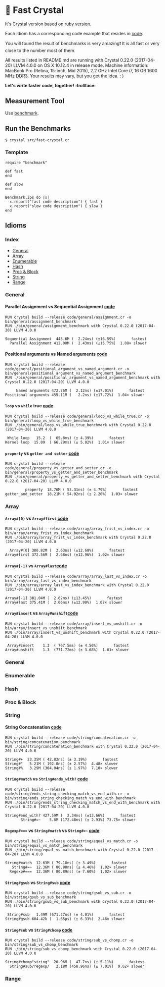 # 💎 Fast Crystal

It's Crystal version based on [ruby version](https://github.com/JuanitoFatas/fast-ruby).

Each idiom has a corresponding code example that resides in [code](code).

You will found the result of benchmarks is very amazing:exclamation: It is all fast or very close to the number most of them.

All results listed in README.md are running with Crystal 0.22.0 (2017-04-20) LLVM 4.0.0 on OS X 10.12.4 in release mode.
Machine information: MacBook Pro (Retina, 15-inch, Mid 2015), 2.2 GHz Intel Core i7, 16 GB 1600 MHz DDR3.
Your results may vary, but you get the idea. : )

**Let's write faster code, together!  :trollface:**

## Measurement Tool

Use [benchmark](https://crystal-lang.org/api/0.22.0/Benchmark.html).

## Run the Benchmarks

```
$ crystal src/fast-crystal.cr
```

### Template

```crystal
require "benchmark"

def fast
end

def slow
end

Benchmark.ips do |x|
  x.report("fast code description") { fast }
  x.report("slow code description") { slow }
end
```

## Idioms

### Index

- [General](#general)
- [Array](#array)
- [Enumerable](#enumerable)
- [Hash](#hash)
- [Proc & Block](#proc--block)
- [String](#string)
- [Range](#range)

### General

#### Parallel Assignment vs Sequential Assignment [code](code/general/assignment.cr)

```
RUN crystal build --release code/general/assignment.cr -o bin/general/assignment_benchmark
RUN ./bin/general/assignment_benchmark with Crystal 0.22.0 (2017-04-20) LLVM 4.0.0

Sequential Assignment  445.6M (  2.24ns) (±16.59%)       fastest
  Parallel Assignment 412.08M (  2.43ns) (±15.75%)  1.08× slower
```

#### Positional arguments vs Named arguments [code](code/general/positional_argument_vs_named_argument.cr)

```
RUN crystal build --release code/general/positional_argument_vs_named_argument.cr -o bin/general/positional_argument_vs_named_argument_benchmark
RUN ./bin/general/positional_argument_vs_named_argument_benchmark with Crystal 0.22.0 (2017-04-20) LLVM 4.0.0

     Named arguments 472.76M (  2.12ns) (±17.01%)       fastest
Positional arguments 455.11M (   2.2ns) (±17.72%)  1.04× slower
```

#### `loop` vs `while` true [code](code/general/loop_vs_while_true.cr)

```
RUN crystal build --release code/general/loop_vs_while_true.cr -o bin/general/loop_vs_while_true_benchmark
RUN ./bin/general/loop_vs_while_true_benchmark with Crystal 0.22.0 (2017-04-20) LLVM 4.0.0

 While loop   15.2  (  65.8ms) (± 4.39%)       fastest
Kernel loop  15.09  ( 66.29ms) (± 5.02%)  1.01× slower
```

#### `property` vs `getter and setter` [code](code/general/property_vs_getter_and_setter.cr)

```
RUN crystal build --release code/general/property_vs_getter_and_setter.cr -o bin/general/property_vs_getter_and_setter_benchmark
RUN ./bin/general/property_vs_getter_and_setter_benchmark with Crystal 0.22.0 (2017-04-20) LLVM 4.0.0

         property  18.76M ( 53.31ns) (± 4.79%)       fastest
getter_and_setter  18.21M ( 54.92ns) (± 2.20%)  1.03× slower
```

### Array

#### `Array#[0)` vs `Array#first` [code](code/array/array_frist_vs_index.cr)

```
RUN crystal build --release code/array/array_frist_vs_index.cr -o bin/array/array_frist_vs_index_benchmark
RUN ./bin/array/array_frist_vs_index_benchmark with Crystal 0.22.0 (2017-04-20) LLVM 4.0.0

  Array#[0] 380.82M (  2.63ns) (±12.68%)       fastest
Array#first 372.56M (  2.68ns) (±12.96%)  1.02× slower
```

#### `Array#[-1)` vs `Array#last`[code](code/array/array_last_vs_index.cr)

```
RUN crystal build --release code/array/array_last_vs_index.cr -o bin/array/array_last_vs_index_benchmark
RUN ./bin/array/array_last_vs_index_benchmark with Crystal 0.22.0 (2017-04-20) LLVM 4.0.0

Array#[-1] 381.04M (  2.62ns) (±13.45%)       fastest
Array#last 375.41M (  2.66ns) (±12.90%)  1.02× slower
```

#### `Array#insert` vs `Array#unshift`[code](code/)

```
RUN crystal build --release code/array/insert_vs_unshift.cr -o bin/array/insert_vs_unshift_benchmark
RUN ./bin/array/insert_vs_unshift_benchmark with Crystal 0.22.0 (2017-04-20) LLVM 4.0.0

 Array#insert    1.3  ( 767.5ms) (± 4.56%)       fastest
Array#unshift    1.3  (771.72ms) (± 3.68%)  1.01× slower
```

### General

### Enumerable

### Hash

### Proc & Block

### String

#### String Concatenation [code](code/string/concatenation.cr)

```
RUN crystal build --release code/string/concatenation.cr -o bin/string/concatenation_benchmark
RUN ./bin/string/concatenation_benchmark with Crystal 0.22.0 (2017-04-20) LLVM 4.0.0

String#+  23.35M ( 42.82ns) (± 3.19%)       fastest
String#"   5.21M ( 192.0ns) (± 2.57%)  4.48× slower
String#%   3.29M (304.04ns) (± 1.97%)  7.10× slower
```

#### `String#match` vs `String#ends_with?` [code](code/string/ends_string_checking_match_vs_end_with.cr)

```
RUN crystal build --release code/string/ends_string_checking_match_vs_end_with.cr -o bin/string/ends_string_checking_match_vs_end_with_benchmark
RUN ./bin/string/ends_string_checking_match_vs_end_with_benchmark with Crystal 0.22.0 (2017-04-20) LLVM 4.0.0

String#end_with? 427.59M (  2.34ns) (±13.66%)       fastest
       String#=~    5.8M (172.48ns) (± 2.93%) 73.75× slower
```

#### `Regexp#===` vs `String#match` vs `String#=~` [code](code/string/equal_vs_match.c)

```
RUN crystal build --release code/string/equal_vs_match.cr -o bin/string/equal_vs_match_benchmark
RUN ./bin/string/equal_vs_match_benchmark with Crystal 0.22.0 (2017-04-20) LLVM 4.0.0

String#match  12.63M ( 79.18ns) (± 3.49%)       fastest
   String#=~  12.36M ( 80.88ns) (± 4.46%)  1.02× slower
  Regexp#===  12.36M ( 80.89ns) (± 7.60%)  1.02× slower
```

#### `String#gsub` vs `String#sub` [code](code/string/gsub_vs_sub.cr)

```
RUN crystal build --release code/string/gsub_vs_sub.cr -o bin/string/gsub_vs_sub_benchmark
RUN ./bin/string/gsub_vs_sub_benchmark with Crystal 0.22.0 (2017-04-20) LLVM 4.0.0

 String#sub   1.49M (671.27ns) (± 4.01%)       fastest
String#gsub 604.42k (  1.65µs) (± 6.33%)  2.46× slower
```

#### `String#sub` vs `String#chomp` [code](code/string/sub_vs_chomp.cr)

```
RUN crystal build --release code/string/sub_vs_chomp.cr -o bin/string/sub_vs_chomp_benchmark
RUN ./bin/string/sub_vs_chomp_benchmark with Crystal 0.22.0 (2017-04-20) LLVM 4.0.0

String#chomp"string"  20.96M (  47.7ns) (± 5.11%)       fastest
  String#sub/regexp/   2.18M (458.96ns) (± 7.01%)  9.62× slower
```

### Range
